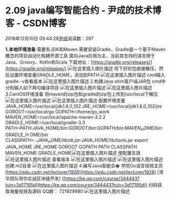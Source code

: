 
# 2.09 java编写智能合约 - 尹成的技术博客 - CSDN博客

2018年12月10日 09:44:28[尹成](https://me.csdn.net/yincheng01)阅读数：297


**1.本地环境准备**
需要有JDK和Maven
需要安装Gradle，Gradle是一个基于Maven概念的项目自动化构建开源工具
面向Java应用为主，当前其支持的语言限于Java、Groovy、Kotlin和Scala
下载地址：[https://gradle.org/releases/](https://gradle.org/releases/)
![在这里插入图片描述](https://img-blog.csdnimg.cn/2018120520185053.png)
将下好的包直接解压，然后设置环境变量GRADLE_HOME，添加到PATH
![在这里插入图片描述](https://img-blog.csdnimg.cn/20181205201906512.png)
cmd输入gradle -v查看版本
![在这里插入图片描述](https://img-blog.csdnimg.cn/20181205201916538.png)
2.构建Java shim客户端JAR包
cmd中分别输入如下两句编译项目
![在这里插入图片描述](https://img-blog.csdnimg.cn/20181205201922400.png)
![在这里插入图片描述](https://img-blog.csdnimg.cn/20181205201925274.png)
[](https://img-blog.csdnimg.cn/20181205201922400.png)3.CentOS环境准备
[](https://img-blog.csdnimg.cn/20181205201922400.png)将maven的zip包和gradle的zip包上传到/usr/local下解压
![在这里插入图片描述](https://img-blog.csdnimg.cn/20181205202033378.png)
![在这里插入图片描述](https://img-blog.csdnimg.cn/20181205202036343.png)
配置环境变量
[](https://img-blog.csdnimg.cn/20181205202033378.png)JAVA_HOME=/usr/local/jdk1.8.0_102
JRE_HOME=/usr/local/jdk1.8.0_102/jre
GOROOT=/usr/local/go
GOPATH=/home/go_work
MAVEN_HOME=/usr/local/apache-maven-3.2.2
GRADLE_HOME=/usr/local/gradle-3.3
PATH=$PATH:$JAVA_HOME/bin:$GOROOT/bin:$GOPATH/bin:$MAVEN_HOME/bin:$GRADLE_H
OME/bin
CLASSPATH=.:$JAVA_HOME/lib/dt.jar:$JAVA_HOME/lib/tools.jar
export JAVA_HOME JRE_HOME GOROOT GOPATH PATH CLASSPATH MAVEN_HOME GRADLE_HOME[](https://img-blog.csdnimg.cn/20181205202033378.png)![在这里插入图片描述](https://img-blog.csdnimg.cn/20181205202110284.png)
使配置生效
![在这里插入图片描述](https://img-blog.csdnimg.cn/20181205202115468.png)
查看版本
![在这里插入图片描述](https://img-blog.csdnimg.cn/20181205202117120.png)
![在这里插入图片描述](https://img-blog.csdnimg.cn/20181205202119136.png)
创建.m2目录
![在这里插入图片描述](https://img-blog.csdnimg.cn/20181205202123923.png)
4.编写Java智能合�
学院Go语言视频主页
[https://edu.csdn.net/lecturer/1928](https://edu.csdn.net/lecturer/1928)
[清华团队带你实战区块链开发]
([https://ke.qq.com/course/344443?tuin=3d17195d](https://ke.qq.com/course/344443?tuin=3d17195d))
扫码获取海量视频及源码   QQ群：
721929980
![在这里插入图片描述](https://img-blog.csdnimg.cn/2018111611182187.png?x-oss-process=image/watermark,type_ZmFuZ3poZW5naGVpdGk,shadow_10,text_aHR0cHM6Ly9ibG9nLmNzZG4ubmV0L3lpbmNoZW5nMDE=,size_16,color_FFFFFF,t_70)

